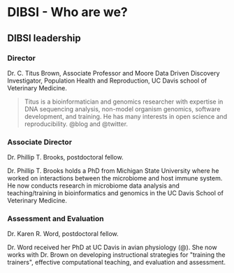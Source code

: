 # DIBSI - Who are we?

## DIBSI leadership

### Director

Dr. C. Titus Brown, Associate Professor and Moore Data Driven
Discovery Investigator, Population Health and Reproduction, UC Davis
school of Veterinary Medicine.

> Titus is a bioinformatician and genomics researcher with expertise in
> DNA sequencing analysis, non-model organism genomics, software development,
> and training.  He has many interests in open science and reproducibility.
> @blog and @twitter.

### Associate Director

Dr. Phillip T. Brooks, postdoctoral fellow.

Dr. Phillip T. Brooks holds a PhD from Michigan State University where he
worked on interactions between the microbiome and host immune system.
He now conducts research in microbiome data analysis and teaching/training
in bioinformatics and genomics in the UC Davis School of Veterinary Medicine.

### Assessment and Evaluation

Dr. Karen R. Word, postdoctoral fellow.

Dr. Word received her PhD at UC Davis in avian physiology (@).
She now works with Dr. Brown on developing instructional strategies
for "training the trainers", effective computational teaching, and
evaluation and assessment.


